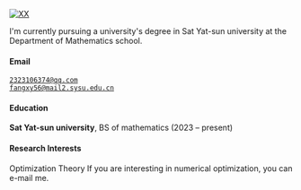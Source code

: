 [![XX](https://img.shields.io/badge/XX-github-blue?logo=github)](https://github.com/XX)

I'm currently pursuing a university's degree in Sat Yat-sun university at the Department of Mathematics school.

#### Email  
<code>2323106374@qq.com</code>  
<code>fangxy56@mail2.sysu.edu.cn</code>

#### Education  
**Sat Yat-sun university**, BS of mathematics (2023 – present)  



#### Research Interests  
Optimization Theory
If you are interesting in numerical optimization, you can e-mail me.